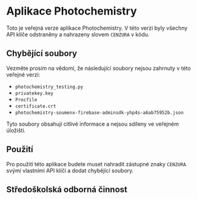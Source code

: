 # Aplikace Photochemistry

Toto je veřejná verze aplikace Photochemistry. V této verzi byly všechny API klíče odstraněny a nahrazeny slovem `CENZURA` v kódu.

## Chybějící soubory

Vezměte prosím na vědomí, že následující soubory nejsou zahrnuty v této veřejné verzi:

- `photochemistry_testing.py`
- `privatekey.key`
- `Procfile`
- `certificate.crt`
- `photochemistry-soumenx-firebase-adminsdk-yhp4s-a6ab75952b.json`

Tyto soubory obsahují citlivé informace a nejsou sdíleny ve veřejném úložišti.

## Použití

Pro použití této aplikace budete muset nahradit zástupné znaky `CENZURA` svými vlastními API klíči a dodat chybějící soubory.

## Středoškolská odborná činnost

